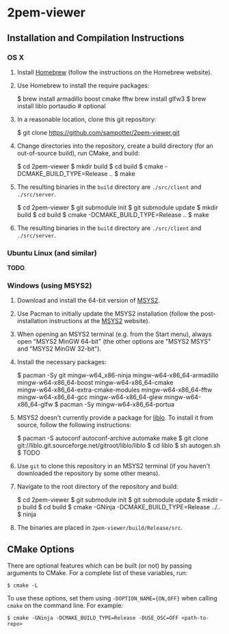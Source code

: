 # 2pem-viewer

## Installation and Compilation Instructions

### OS X

1.  Install [Homebrew](http://brew.sh) (follow the instructions on the Homebrew website).
2.  Use Homebrew to install the require packages:

    $ brew install armadillo boost cmake fftw brew install glfw3
    $ brew install liblo portaudio # optional

1.  In a reasonable location, clone this git repository:

    $ git clone https://github.com/sampotter/2pem-viewer.git

1.  Change directories into the repository, create a build
    directory (for an out-of-source build), run CMake, and build:

    $ cd 2pem-viewer
    $ mkdir build
    $ cd build
    $ cmake -DCMAKE_BUILD_TYPE=Release ..
    $ make

1.  The resulting binaries in the `build` directory are
    `./src/client` and `./src/server`.

    $ cd 2pem-viewer
    $ git submodule init
    $ git submodule update
    $ mkdir build
    $ cd build
    $ cmake -DCMAKE_BUILD_TYPE=Release ..
    $ make

1.  The resulting binaries in the `build` directory are
    `./src/client` and `./src/server`.

### Ubuntu Linux (and similar)

**TODO**.

### Windows (using MSYS2)

1.  Download and install the 64-bit version of [MSYS2](https://msys2.github.io/).
2.  Use Pacman to initially update the MSYS2 installation (follow
    the post-installation instructions at the [MSYS2](https://msys2.github.io/) website).
3.  When opening an MSYS2 terminal (e.g. from the Start menu),
    always open "MSYS2 MinGW 64-bit" (the other options are "MSYS2
    MSYS" and "MSYS2 MinGW 32-bit").
4.  Install the necessary packages:

    $ pacman -Sy git mingw-w64_x86-ninja mingw-w64-x86_64-armadillo \
        mingw-w64-x86_64-boost mingw-w64-x86_64-cmake \
        mingw-w64-x86_64-extra-cmake-modules mingw-w64-x86_64-fftw \
        mingw-w64-x86_64-gcc mingw-w64-x86_64-glew mingw-w64-x86_64-glfw
    $ pacman -Sy mingw-w64-x86_64-portua

1.  MSYS2 doesn't currently provide a package for [liblo](http://liblo.sourceforge.net/). To install
    it from source, follow the following instructions:

    $ pacman -S autoconf autoconf-archive automake make
    $ git clone git://liblo.git.sourceforge.net/gitroot/liblo/liblo
    $ cd liblo
    $ sh autogen.sh
    $ TODO

1.  Use `git` to clone this repository in an MSYS2 terminal (if you
    haven't downloaded the repository by some other means).
2.  Navigate to the root directory of the repository and build:

    $ cd 2pem-viewer
    $ git submodule init
    $ git submodule update
    $ mkdir -p build
    $ cd build
    $ cmake -GNinja -DCMAKE_BUILD_TYPE=Release ../..
    $ ninja

1.  The binaries are placed in `2pem-viewer/build/Release/src`.

## CMake Options

There are optional features which can be built (or not) by passing
arguments to CMake. For a complete list of these variables, run:

    $ cmake -L

To use these options, set them using `-DOPTION_NAME={ON,OFF}` when
calling `cmake` on the command line. For example:

    $ cmake -GNinja -DCMAKE_BUILD_TYPE=Release -DUSE_OSC=OFF <path-to-repo>